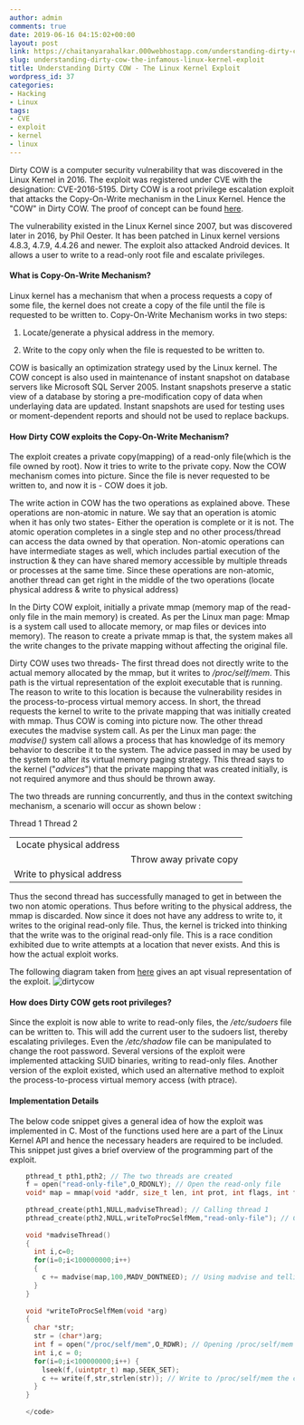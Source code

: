 ```yaml
---
author: admin
comments: true
date: 2019-06-16 04:15:02+00:00
layout: post
link: https://chaitanyarahalkar.000webhostapp.com/understanding-dirty-cow-the-infamous-linux-kernel-exploit/
slug: understanding-dirty-cow-the-infamous-linux-kernel-exploit
title: Understanding Dirty COW - The Linux Kernel Exploit
wordpress_id: 37
categories:
- Hacking
- Linux
tags:
- CVE
- exploit
- kernel
- linux
---
```




Dirty COW is a computer security vulnerability that was discovered in the Linux Kernel in 2016. The exploit was registered under CVE with the designation: CVE-2016-5195. Dirty COW is a root privilege escalation exploit that attacks the Copy-On-Write mechanism in the Linux Kernel. Hence the "COW" in Dirty COW. The proof of concept can be found [here](http://dirtycow.ninja).

The vulnerability existed in the Linux Kernel since 2007, but was discovered later in 2016, by Phil Oester. It has been patched in Linux kernel versions 4.8.3, 4.7.9, 4.4.26 and newer. The exploit also attacked Android devices. It allows a user to write to a read-only root file and escalate privileges.

#### What is Copy-On-Write Mechanism?


Linux kernel has a mechanism that when a process requests a copy of some file, the kernel does not create a copy of the file until the file is requested to be written to. Copy-On-Write Mechanism works in two steps:



  1. Locate/generate a physical address in the memory.


  2. Write to the copy only when the file is requested to be written to.


COW is basically an optimization strategy used by the Linux kernel. The COW concept is also used in maintenance of instant snapshot on database servers like Microsoft SQL Server 2005. Instant snapshots preserve a static view of a database by storing a pre-modification copy of data when underlaying data are updated. Instant snapshots are used for testing uses or moment-dependent reports and should not be used to replace backups.


#### How Dirty COW exploits the Copy-On-Write Mechanism?



The exploit creates a private copy(mapping) of a read-only file(which is the file owned by root). Now it tries to write to the private copy. Now the COW mechanism comes into picture. Since the file is never requested to be written to, and now it is - COW does it job.

The write action in COW has the two operations as explained above. These operations are non-atomic in nature. We say that an operation is atomic when it has only two states- Either the operation is complete or it is not. The atomic operation completes in a single step and no other process/thread can access the data owned by that operation. Non-atomic operations can have intermediate stages as well, which includes partial execution of the instruction & they can have shared memory accessible by multiple threads or processes at the same time. Since these operations are non-atomic, another thread can get right in the middle of the two operations (locate physical address & write to physical address)

In the Dirty COW exploit, initially a private mmap (memory map of the read-only file in the main memory) is created. As per the Linux man page: Mmap is a system call used to allocate memory, or map files or devices into memory). The reason to create a private mmap is that, the system makes all the write changes to the private mapping without affecting the original file.

Dirty COW uses two threads- The first thread does not directly write to the actual memory allocated by the mmap, but it writes to _/proc/self/mem_. This path is the virtual representation of the exploit executable that is running. The reason to write to this location is because the vulnerability resides in the process-to-process virtual memory access. In short, the thread requests the kernel to write to the private mapping that was initially created with mmap. Thus COW is coming into picture now. The other thread executes the madvise system call. As per the Linux man page:  the _madvise()_ system call allows a process that has knowledge of its memory behavior to describe it to the system. The advice passed in may be used by the system to alter its virtual memory paging strategy. This thread says to the kernel ("_advices_") that the private mapping that was created initially, is not required anymore and thus should be thrown away.

The two threads are running concurrently, and thus in the context switching mechanism, a scenario will occur as shown below :


<table >

<tr >
Thread 1
Thread 2
</tr>

<tbody >
<tr >

<td style="text-align:center" >Locate physical address
</td>

<td style="text-align:center" >
</td>
</tr>
<tr >

<td style="text-align:center" >
</td>

<td style="text-align:center" >Throw away private copy
</td>
</tr>
<tr >

<td style="text-align:center" >Write to physical address
</td>

<td style="text-align:center" >
</td>
</tr>
</tbody>
</table>


Thus the second thread has successfully managed to get in between the two non atomic operations. Thus before writing to the physical address, the mmap is discarded. Now since it does not have any address to write to, it writes to the original read-only file. Thus, the kernel is tricked into thinking that the write was to the original read-only file. This is a race condition exhibited due to write attempts at a location that never exists. And this is how the actual exploit works.


The following diagram taken from [here](https://www.cs.toronto.edu/~arnold/427/18s/427_18S/indepth/dirty-cow/demo.html) gives an apt visual representation of the exploit. ![dirtycow](https://chaitanyarahalkar.000webhostapp.com/wp-content/uploads/2019/06/dirtycow.png)


#### How does Dirty COW gets root privileges?


Since the exploit is now able to write to read-only files, the _/etc/sudoers_ file can be   written to. This will add the current user to the sudoers list, thereby escalating privileges. Even the _/etc/shadow_ file can be manipulated to change the root password.  Several versions of the exploit were implemented attacking SUID binaries, writing to read-only files. Another version of the exploit existed, which used an alternative method to exploit the process-to-process virtual memory access (with ptrace).


#### Implementation Details


The below code snippet gives a general idea of how the exploit was implemented in C. Most of the functions used here are a part of the Linux Kernel API and hence the necessary headers are required to be included. This snippet just gives a brief overview of the programming part of the exploit.

```C    
    pthread_t pth1,pth2; // The two threads are created
    f = open("read-only-file",O_RDONLY); // Open the read-only file
    void* map = mmap(void *addr, size_t len, int prot, int flags, int fd, off_t offset); // Memory map is created
    
    pthread_create(pth1,NULL,madviseThread); // Calling thread 1
    pthread_create(pth2,NULL,writeToProcSelfMem,"read-only-file"); // Calling thread 2
    
    void *madviseThread()
    {
      int i,c=0;
      for(i=0;i<100000000;i++)
      {
        c += madvise(map,100,MADV_DONTNEED); // Using madvise and telling the kernel that the allocated space is no longer needed
      }
    }
    
    void *writeToProcSelfMem(void *arg)
    {
      char *str;
      str = (char*)arg;
      int f = open("/proc/self/mem",O_RDWR); // Opening /proc/self/mem in read-write mode
      int i,c = 0;
      for(i=0;i<100000000;i++) {
        lseek(f,(uintptr_t) map,SEEK_SET);
        c += write(f,str,strlen(str)); // Write to /proc/self/mem the contents of str
      }
    }
    
    </code>

```


#### 






